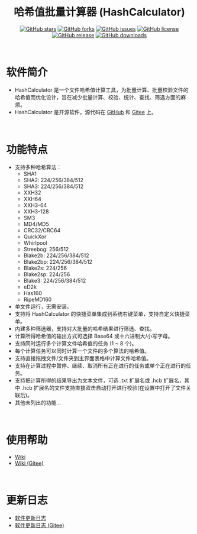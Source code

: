 <div align="center">

# 哈希值批量计算器 (HashCalculator)

[![GitHub stars](https://img.shields.io/github/stars/hrpzcf/HashCalculator?style=flat)](https://github.com/hrpzcf/HashCalculator/stargazers)
[![GitHub forks](https://img.shields.io/github/forks/hrpzcf/HashCalculator?style=flat)](https://github.com/hrpzcf/HashCalculator/network)
[![GitHub issues](https://img.shields.io/github/issues/hrpzcf/HashCalculator)](https://github.com/hrpzcf/HashCalculator/issues)
[![GitHub license](https://img.shields.io/github/license/hrpzcf/HashCalculator)](https://github.com/hrpzcf/HashCalculator/blob/main/LICENSE)
[![GitHub release](https://img.shields.io/github/v/release/hrpzcf/HashCalculator)](https://github.com/hrpzcf/HashCalculator/releases)
[![GitHub downloads](https://img.shields.io/github/downloads/hrpzcf/HashCalculator/total)](https://github.com/hrpzcf/HashCalculator/releases)

</div>

<br/>

# 软件简介

- HashCalculator 是一个文件哈希值计算工具，为批量计算、批量校验文件的哈希值而优化设计，旨在减少批量计算、校验、统计、查找、筛选方面的麻烦。
- HashCalculator 是开源软件，源代码在 [GitHub](https://github.com/hrpzcf/HashCalculator) 和 [Gitee](https://gitee.com/hrpzcf/HashCalculator) 上。 

<br/>

# 功能特点

- 支持多种哈希算法：
    - SHA1
    - SHA2: 224/256/384/512
    - SHA3: 224/256/384/512
    - XXH32
    - XXH64
    - XXH3-64
    - XXH3-128
    - SM3
    - MD4/MD5
    - CRC32/CRC64
    - QuickXor
    - Whirlpool
    - Streebog: 256/512
    - Blake2b: 224/256/384/512
    - Blake2bp: 224/256/384/512
    - Blake2s: 224/256
    - Blake2sp: 224/256
    - Blake3: 224/256/384/512
    - eD2k
    - Has160
    - RipeMD160
- 单文件运行，无需安装。
- 支持将 HashCalculator 的快捷菜单集成到系统右键菜单，支持自定义快捷菜单。
- 内建多种筛选器，支持对大批量的哈希结果进行筛选、查找。
- 计算所得哈希值的输出方式可选择 Base64 或十六进制大/小写字母。
- 支持同时运行多个计算文件哈希值的任务 (1 ~ 8 个)。
- 每个计算任务可以同时计算一个文件的多个算法的哈希值。
- 支持直接拖拽文件/文件夹到主界面表格中计算文件哈希值。
- 支持在计算过程中暂停、继续、取消所有正在进行的任务或单个正在进行的任务。
- 支持把计算所得的结果导出为文本文件，可选 .txt 扩展名或 .hcb 扩展名，其中 .hcb 扩展名的文件支持直接双击自动打开进行校验(在设置中打开了文件关联后)。
- 其他未列出的功能...

<br/>

# 使用帮助

- [Wiki](https://github.com/hrpzcf/HashCalculator/wiki)
- [Wiki (Gitee)](https://gitee.com/hrpzcf/HashCalculator/wikis/Home)

<br />

# 更新日志

- [软件更新日志](https://github.com/hrpzcf/HashCalculator/blob/main/CHANGELOG.md)
- [软件更新日志 (Gitee)](https://gitee.com/hrpzcf/HashCalculator/blob/main/CHANGELOG.md)
